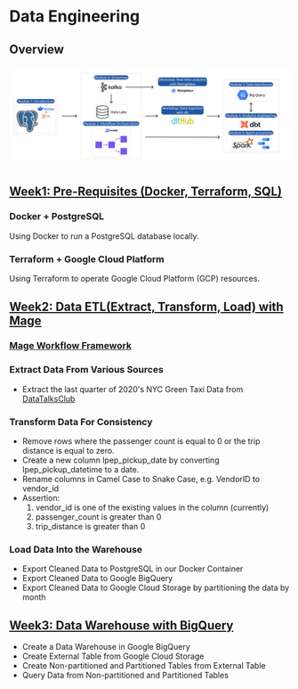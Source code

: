 # Data Engineering
## Overview

<img src="images/LearningMap.jpg"/>

## [Week1: Pre-Requisites (Docker, Terraform, SQL)](./Week1/README.md)
### Docker + PostgreSQL
Using Docker to run a PostgreSQL database locally.
### Terraform + Google Cloud Platform
Using Terraform to operate Google Cloud Platform (GCP) resources.

## [Week2: Data ETL(Extract, Transform, Load) with Mage](./Week2/HW/README.md)
### [Mage Workflow Framework](./Week2/mage-zoomcamp/README.md)
### Extract Data From Various Sources
- Extract the last quarter of 2020's NYC Green Taxi Data from [DataTalksClub](https://github.com/DataTalksClub/nyc-tlc-data/releases/tag/green)
### Transform Data For Consistency
- Remove rows where the passenger count is equal to 0 or the trip distance is equal to zero.
- Create a new column lpep_pickup_date by converting lpep_pickup_datetime to a date.
- Rename columns in Camel Case to Snake Case, e.g. VendorID to vendor_id
- Assertion:
  1. vendor_id is one of the existing values in the column (currently)
  2. passenger_count is greater than 0
  3. trip_distance is greater than 0
### Load Data Into the Warehouse
- Export Cleaned Data to PostgreSQL in our Docker Container
- Export Cleaned Data to Google BigQuery
- Export Cleaned Data to Google Cloud Storage by partitioning the data by month

## [Week3: Data Warehouse with BigQuery](./Week3/README.md)
- Create a Data Warehouse in Google BigQuery
- Create External Table from Google Cloud Storage
- Create Non-partitioned and Partitioned Tables from External Table
- Query Data from Non-partitioned and Partitioned Tables